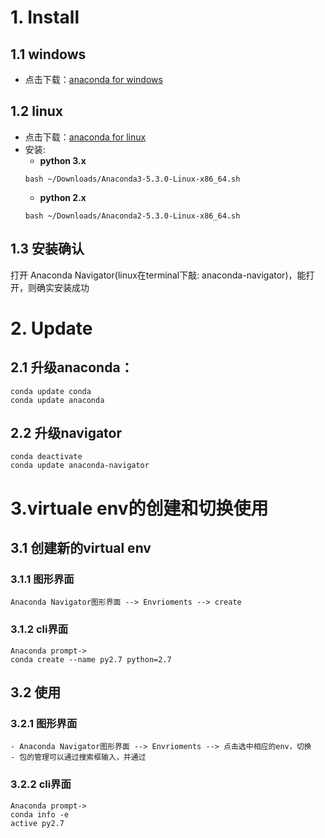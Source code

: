 
# 1. Install
## 1.1 windows
- 点击下载：[anaconda for windows](https://www.anaconda.com/distribution/#windows)
## 1.2 linux
- 点击下载：[anaconda for linux](https://www.anaconda.com/download/#linux)
- 安装:
  + **python 3.x**
  ```
  bash ~/Downloads/Anaconda3-5.3.0-Linux-x86_64.sh
  ```
  + **python 2.x**
  ```
  bash ~/Downloads/Anaconda2-5.3.0-Linux-x86_64.sh
  ```
## 1.3 安装确认
打开 Anaconda Navigator(linux在terminal下敲: anaconda-navigator)，能打开，则确实安装成功

# 2. Update
## 2.1 **升级anaconda**：
```
conda update conda
conda update anaconda
```
## 2.2 **升级navigator**
```
conda deactivate
conda update anaconda-navigator
```
# 3.virtuale env的创建和切换使用
## 3.1 创建新的virtual env
### 3.1.1 图形界面
    Anaconda Navigator图形界面 --> Envrioments --> create
### 3.1.2 cli界面
    Anaconda prompt->
    conda create --name py2.7 python=2.7
## 3.2 使用
### 3.2.1 图形界面
    - Anaconda Navigator图形界面 --> Envrioments --> 点击选中相应的env，切换
    - 包的管理可以通过搜索框输入，并通过
### 3.2.2 cli界面
    Anaconda prompt->
    conda info -e
    active py2.7
